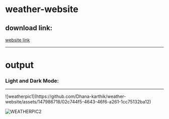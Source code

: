 # weather-website

<h2> download link:</h2>
<a href="https://655f57b99cde310a91a65e31--tubular-pika-3e6c43.netlify.app/">website link</a>
<br><hr>

# output
<h3>Light and Dark Mode:</h3>
<hr>
![weatherpic1](https://github.com/Dhana-karthik/weather-website/assets/147986718/02c744f5-4643-46f6-a261-1cc75132ba12)

![WEATHERPIC2](https://github.com/Dhana-karthik/weather-website/assets/147986718/04e58ec4-4fe7-4bdb-bae6-d010044ec810)
